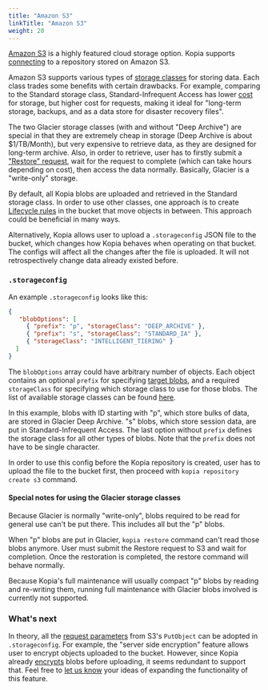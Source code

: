 ```yaml
---
title: "Amazon S3"
linkTitle: "Amazon S3"
weight: 20
---
```


[Amazon S3](https://aws.amazon.com/s3/) is a highly featured cloud storage option. Kopia supports [connecting](/docs/reference/command-line/common/repository-create-s3/) to a repository stored on Amazon S3.

Amazon S3 supports various types of [storage classes](https://aws.amazon.com/s3/storage-classes/) for storing data. Each class trades some benefits with certain drawbacks. For example, comparing to the Standard storage class, Standard-Infrequent Access has lower [cost](https://aws.amazon.com/s3/pricing/) for storage, but higher cost for requests, making it ideal for "long-term storage, backups, and as a data store for disaster recovery files".

The two Glacier storage classes (with and without "Deep Archive") are special in that they are extremely cheap in storage (Deep Archive is about $1/TB/Month), but very expensive to retrieve data, as they are designed for long-term archive. Also, in order to retrieve, user has to firstly submit a ["Restore" request](https://docs.aws.amazon.com/AmazonS3/latest/userguide/restoring-objects.html), wait for the request to complete (which can take hours depending on cost), then access the data normally. Basically, Glacier is a "write-only" storage.

By default, all Kopia blobs are uploaded and retrieved in the Standard storage class. In order to use other classes, one approach is to create [Lifecycle rules](https://docs.aws.amazon.com/AmazonS3/latest/userguide/object-lifecycle-mgmt.html) in the bucket that move objects in between. This approach could be beneficial in many ways.

Alternatively, Kopia allows user to upload a `.storageconfig` JSON file to the bucket, which changes how Kopia behaves when operating on that bucket. The configs will affect all the changes after the file is uploaded. It will not retrospectively change data already existed before.

### `.storageconfig`

An example `.storageconfig` looks like this:

```json
{
   "blobOptions": [
     { "prefix": "p", "storageClass": "DEEP_ARCHIVE" },
     { "prefix": "s", "storageClass": "STANDARD_IA" },
     { "storageClass": "INTELLIGENT_TIERING" }
  ]
}
```

The `blobOptions` array could have arbitrary number of objects. Each object contains an optional `prefix` for specifying [target blobs](/docs/advanced/storage-tiers/), and a required `storageClass` for specifying which storage class to use for those blobs. The list of available storage classes can be found [here](https://docs.aws.amazon.com/AmazonS3/latest/API/API_PutObject.html#AmazonS3-PutObject-request-header-StorageClass).

In this example, blobs with ID starting with "p", which store bulks of data, are stored in Glacier Deep Archive. "s" blobs, which store session data, are put in Standard-Infrequent Access. The last option without `prefix` defines the storage class for all other types of blobs. Note that the `prefix` does not have to be single character.

In order to use this config before the Kopia repository is created, user has to upload the file to the bucket first, then proceed with `kopia repository create s3` command.

#### Special notes for using the Glacier storage classes

Because Glacier is normally "write-only", blobs required to be read for general use can't be put there. This includes all but the "p" blobs.

When "p" blobs are put in Glacier, `kopia restore` command can't read those blobs anymore. User must submit the Restore request to S3 and wait for completion. Once the restoration is completed, the restore command will behave normally.

Because Kopia's full maintenance will usually compact "p" blobs by reading and re-writing them, running full maintenance with Glacier blobs involved is currently not supported.

### What's next

In theory, all the [request parameters](https://docs.aws.amazon.com/AmazonS3/latest/API/API_PutObject.html#API_PutObject_RequestSyntax) from S3's `PutObject` can be adopted in `.storageconfig`. For example, the "server side encryption" feature allows user to encrypt objects uploaded to the bucket. However, since Kopia already [encrypts](/docs/advanced/encryption/) blobs before uploading, it seems redundant to support that. Feel free to [let us know](https://github.com/kopia/kopia/issues/new) your ideas of expanding the functionality of this feature.
